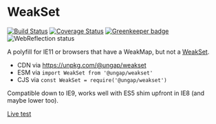 # WeakSet

[![Build Status](https://travis-ci.com/ungap/weakset.svg?branch=master)](https://travis-ci.com/ungap/weakset) [![Coverage Status](https://coveralls.io/repos/github/ungap/weakset/badge.svg?branch=master)](https://coveralls.io/github/ungap/weakset?branch=master) [![Greenkeeper badge](https://badges.greenkeeper.io/ungap/weakset.svg)](https://greenkeeper.io/) ![WebReflection status](https://offline.report/status/webreflection.svg)

A polyfill for IE11 or browsers that have a WeakMap, but not a [WeakSet](https://developer.mozilla.org/en-US/docs/Web/JavaScript/Reference/Global_Objects/WeakSet).

  * CDN via https://unpkg.com/@ungap/weakset
  * ESM via `import WeakSet from '@ungap/weakset'`
  * CJS via `const WeakSet = require('@ungap/weakset')`

Compatible down to IE9, works well with ES5 shim upfront in IE8 (and maybe lower too).

[Live test](https://ungap.github.io/weakset/test/)

